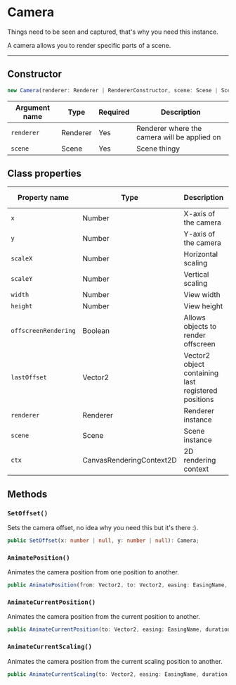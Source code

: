 # Camera

Things need to be seen and captured, that's why you need this instance.

A camera allows you to render specific parts of a scene.

- - - 

## Constructor

```ts
new Camera(renderer: Renderer | RendererConstructor, scene: Scene | SceneConstructor);
```

| Argument name   | Type              | Required | Description                                              |
|-----------------|-------------------|----------|----------------------------------------------------------|
| ``renderer``    | Renderer          | Yes      | Renderer where the camera will be applied on             |
| ``scene``       | Scene             | Yes      | Scene thingy                                             |

## Class properties

| Property name          | Type                     | Description                                         | Access type                      |
|------------------------|--------------------------|-----------------------------------------------------|----------------------------------|
| ``x``                  | Number                   | X-axis of the camera                                | ``Changable``                    |
| ``y``                  | Number                   | Y-axis of the camera                                | ``Changable``                    |
| ``scaleX``             | Number                   | Horizontal scaling                                  | ``Changable``                    |
| ``scaleY``             | Number                   | Vertical scaling                                    | ``Changable``                    |
| ``width``              | Number                   | View width                                          | ``Changable``                    |
| ``height``             | Number                   | View height                                         | ``Changable``                    |
| ``offscreenRendering`` | Boolean                  | Allows objects to render offscreen                  | ``Changable (prevent doing it)`` |
| ``lastOffset``         | Vector2                  | Vector2 object containing last registered positions | ``Readonly``                     |
| ``renderer``           | Renderer                 | Renderer instance                                   | ``Readonly``                     |
| ``scene``              | Scene                    | Scene instance                                      | ``Readonly``                     |
| ``ctx``                | CanvasRenderingContext2D | 2D rendering context                                | ``Readonly``                     |

## Methods

### ``SetOffset()``

Sets the camera offset, no idea why you need this but it's there :).

```ts
public SetOffset(x: number | null, y: number | null): Camera;
```

### ``AnimatePosition()``

Animates the camera position from one position to another.

```ts
public AnimatePosition(from: Vector2, to: Vector2, easing: EasingName, duration: number): Camera;
```

### ``AnimateCurrentPosition()``

Animates the camera position from the current position to another.

```ts
public AnimateCurrentPosition(to: Vector2, easing: EasingName, duration: number): Camera;
```

### ``AnimateCurrentScaling()``

Animates the camera position from the current scaling position to another.

```ts
public AnimateCurrentScaling(to: Vector2, easing: EasingName, duration: number): Camera;
```